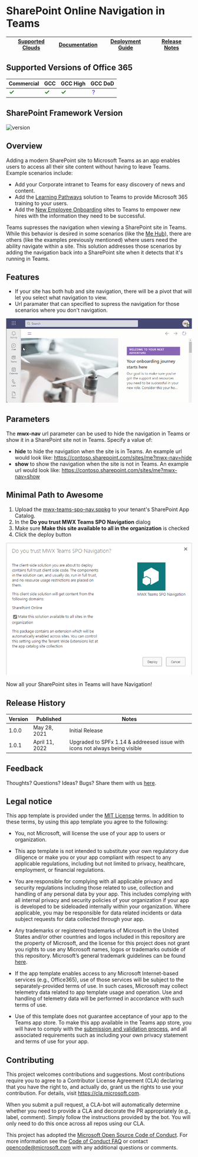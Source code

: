 # SharePoint Online Navigation in Teams

[Supported Clouds](https://github.com/microsoft/mwx-teams-spo-nav/wiki/Supported-Clouds)|[Documentation](https://github.com/microsoft/mwx-teams-spo-nav/wiki)|[Deployment Guide](https://github.com/microsoft/mwx-teams-spo-nav/wiki/Deployment-Guide)|[Release Notes](https://github.com/microsoft/mwx-teams-spo-nav/wiki/Release-Notes)
-|-|-|-

## Supported Versions of Office 365
Commercial|GCC|GCC High|GCC DoD
-|-|-|-
![Supported](assets/supported.png)|![Supported](assets/supported.png)|![Unknown](assets/supported.png)|![Unknown](assets/unknown-supported.png)


## SharePoint Framework Version
![version](https://img.shields.io/badge/version-1.14-green.svg)

## Overview

Adding a modern SharePoint site to Microsoft Teams as an app enables users to access all their site content without having to leave Teams. Example scenarios include:
* Add your Corporate intranet to Teams for easy discovery of news and content.
* Add the [Learning Pathways](https://aka.ms/learningpathways) solution to Teams to provide Microsoft 365 training to your users.
* Add the [New Employee Onboarding](https://docs.microsoft.com/en-us/sharepoint/provision-neo-hub) sites to Teams to empower new hires with the information they need to be successful.

Teams supresses the navigation when viewing a SharePoint site in Teams. While this behavior is desired in some scenarios (like the [Me Hub](https://aka.ms/me-hub)), there are others (like the examples previously mentioned) where users need the ability navigate within a site.  This solution addresses those scenarios by adding  the navigation back into a SharePoint site when it detects that it's running in Teams.  

## Features
* If your site has both hub and site navigation, there will be a pivot that will let you select what navigation to view.
* Url paramater that can specified to supress the navigation for those scenarios where you don't navigation. 

![Usage gif](assets/teams-spo-nav.gif)

## Parameters
The **mwx-nav** url parameter can be used to hide the navigation in Teams or show it in a SharePoint site not in Teams.  Specify a value of:
* **hide** to hide the navigation when the site is in Teams.  An example url would look like: https://contoso.sharepoint.com/sites/me?mwx-nav=hide
* **show** to show the navigation when the site is not in Teams.  An example url would look like: https://contoso.sharepoint.com/sites/me?mwx-nav=show

## Minimal Path to Awesome
1. Upload the [mwx-teams-spo-nav.sppkg](./solution/mwx-teams-spo-nav.sppkg) to your tenant's SharePoint App Catalog.
1. In the **Do you trust MWX Teams SPO Navigation** dialog
  1. Make sure **Make this site available to all in the organization** is checked
  1. Click the deploy button

![Deployment Dialog Screenshot](assets/spo-deploy-dialog.png)

Now all your SharePoint sites in Teams will have Navigation!

## Release History
Version|Published|Notes
-|-|-
1.0.0 | May 28, 2021 | Initial Release
1.0.1 | April 11, 2022 | Upgraded to SPFx 1.14 & addreesed issue with icons not always being visible

## Feedback

Thoughts? Questions? Ideas? Bugs? Share them with us [here](https://github.com/microsoft/mwx-teams-spo-nav/issues/new).

## Legal notice

This app template is provided under the [MIT License](https://github.com/microsoft/mwx-teams-spo-nav/blob/master/LICENSE) terms.  In addition to these terms, by using this app template you agree to the following:

- You, not Microsoft, will license the use of your app to users or organization. 

- This app template is not intended to substitute your own regulatory due diligence or make you or your app compliant with respect to any applicable regulations, including but not limited to privacy, healthcare, employment, or financial regulations.

- You are responsible for complying with all applicable privacy and security regulations including those related to use, collection and handling of any personal data by your app. This includes complying with all internal privacy and security policies of your organization if your app is developed to be sideloaded internally within your organization. Where applicable, you may be responsible for data related incidents or data subject requests for data collected through your app.

- Any trademarks or registered trademarks of Microsoft in the United States and/or other countries and logos included in this repository are the property of Microsoft, and the license for this project does not grant you rights to use any Microsoft names, logos or trademarks outside of this repository. Microsoft’s general trademark guidelines can be found [here](https://www.microsoft.com/en-us/legal/intellectualproperty/trademarks/usage/general.aspx).

- If the app template enables access to any Microsoft Internet-based services (e.g., Office365), use of those services will be subject to the separately-provided terms of use. In such cases, Microsoft may collect telemetry data related to app template usage and operation. Use and handling of telemetry data will be performed in accordance with such terms of use.

- Use of this template does not guarantee acceptance of your app to the Teams app store. To make this app available in the Teams app store, you will have to comply with the [submission and validation process](https://docs.microsoft.com/en-us/microsoftteams/platform/concepts/deploy-and-publish/appsource/publish), and all associated requirements such as including your own privacy statement and terms of use for your app.

## Contributing

This project welcomes contributions and suggestions.  Most contributions require you to agree to a
Contributor License Agreement (CLA) declaring that you have the right to, and actually do, grant us
the rights to use your contribution. For details, visit https://cla.microsoft.com.

When you submit a pull request, a CLA-bot will automatically determine whether you need to provide
a CLA and decorate the PR appropriately (e.g., label, comment). Simply follow the instructions
provided by the bot. You will only need to do this once across all repos using our CLA.

This project has adopted the [Microsoft Open Source Code of Conduct](https://opensource.microsoft.com/codeofconduct/).
For more information see the [Code of Conduct FAQ](https://opensource.microsoft.com/codeofconduct/faq/) or
contact [opencode@microsoft.com](mailto:opencode@microsoft.com) with any additional questions or comments.